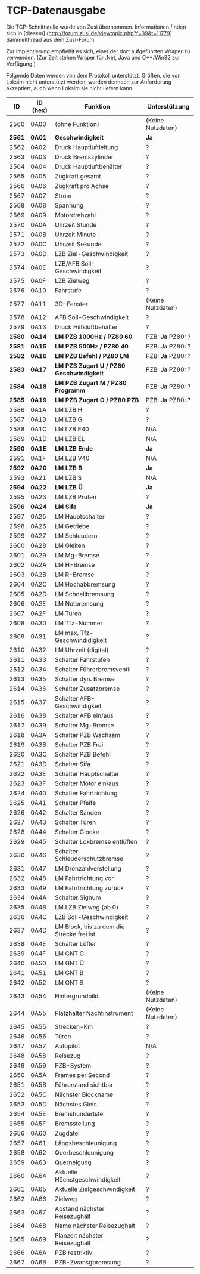 # TCP-Datenausgabe

Die TCP-Schnittstelle wurde von Zusi übernommen. Informationen finden sich in [diesem] (http://forum.zusi.de/viewtopic.php?f=39&t=11779) Sammelthread aus dem Zusi-Forum.

Zur Implentierung empfiehlt es sich, einer der dort aufgeführten Wraper zu verwenden. (Zur Zeit stehen Wraper für .Net, Java und C++/Win32 zur Verfügung.)

Folgende Daten werden von dem Protokoll unterstützt. Größen, die von Loksim nicht unterstützt werden, werden dennoch zur Anforderung akzeptiert, auch wenn Loksim sie nicht liefern kann.

| ID | ID (hex) | Funktion | Unterstützung |
|----|----------|----------|---------------|  
| 2560 | 0A00 | (ohne Funktion) | (Keine Nutzdaten) |
| **2561** | **0A01** | **Geschwindigkeit** | **Ja** |
| 2562 | 0A02 | Druck Hauptluftleitung | ? |
| 2563 | 0A03 | Druck Bremszylinder | ? |
| 2564 | 0A04 | Druck Hauptluftbehälter | ? |
| 2565 | 0A05 | Zugkraft gesamt | ? |
| 2566 | 0A06 | Zugkraft pro Achse | ? |
| 2567 | 0A07 | Strom | ? |
| 2568 | 0A08 | Spannung | ? |
| 2569 | 0A09 | Motordrehzahl | ? |
| 2570 | 0A0A | Uhrzeit Stunde | ? |
| 2571 | 0A0B | Uhrzeit Minute | ? |
| 2572 | 0A0C | Uhrzeit Sekunde | ? |
| 2573 | 0A0D | LZB Ziel-Geschwindigkeit | ? |
| 2574 | 0A0E | LZB/AFB Soll-Geschwindigkeit | ? |
| 2575 | 0A0F | LZB Zielweg | ? |
| 2576 | 0A10 | Fahrstufe | ? |
| 2577 | 0A11 | 3D-Fenster | (Keine Nutzdaten) |
| 2578 | 0A12 | AFB Soll-Geschwindigkeit | ? |
| 2579 | 0A13 | Druck Hilfsluftbehälter | ? |
| **2580** | **0A14** | **LM PZB 1000Hz / PZ80 60** | PZB: **Ja** PZ80: ? |
| **2581** | **0A15** | **LM PZB 500Hz / PZ80 40** | PZB: **Ja** PZ80: ? |
| **2582** | **0A16** | **LM PZB Befehl / PZ80 LM** | PZB: **Ja** PZ80: ? |
| **2583** | **0A17** | **LM PZB Zugart U / PZ80 Geschwindigkeit** | PZB: **Ja** PZ80: ? |
| **2584** | **0A18** | **LM PZB Zugart M / PZ80 Programm** | PZB: **Ja** PZ80: ? |
| **2585** | **0A19** | **LM PZB Zugart O / PZ80 PZB** | PZB: **Ja** PZ80: ? |
| 2586 | 0A1A | LM LZB H | ? |
| 2587 | 0A1B | LM LZB G | ? |
| 2588 | 0A1C | LM LZB E40 | N/A |
| 2589 | 0A1D | LM LZB EL | N/A |
| **2590** | **0A1E** | **LM LZB Ende** | **Ja** |
| 2591 | 0A1F | LM LZB V40 | N/A |
| **2592** | **0A20** | **LM LZB B** | **Ja** |
| 2593 | 0A21 | LM LZB S | N/A |
| **2594** | **0A22** | **LM LZB Ü** | **Ja** |
| 2595 | 0A23 | LM LZB Prüfen | ? |
| **2596** | **0A24** | **LM Sifa** | **Ja** |
| 2597 | 0A25 | LM Hauptschalter | ? |
| 2598 | 0A26 | LM Getriebe | ? |
| 2599 | 0A27 | LM Schleudern | ? |
| 2600 | 0A28 | LM Gleiten | ? |
| 2601 | 0A29 | LM Mg-Bremse | ? |
| 2602 | 0A2A | LM H-Bremse | ? |
| 2603 | 0A2B | LM R-Bremse | ? |
| 2604 | 0A2C | LM Hochabbremsung | ? |
| 2605 | 0A2D | LM Schnellbremsung | ? |
| 2606 | 0A2E | LM Notbremsung | ? |
| 2607 | 0A2F | LM Türen | ? |
| 2608 | 0A30 | LM Tfz-Nummer | ? |
| 2609 | 0A31 | LM max. Tfz-Geschwindidigkeit | ? |
| 2610 | 0A32 | LM Uhrzeit (digital) | ? |
| 2611 | 0A33 | Schalter Fahrstufen | ? |
| 2612 | 0A34 | Schalter Führerbremsventil | ? |
| 2613 | 0A35 | Schalter dyn. Bremse | ? |
| 2614 | 0A36 | Schalter Zusatzbremse | ? |
| 2615 | 0A37 | Schalter AFB-Geschwindigkeit | ? |
| 2616 | 0A38 | Schalter AFB ein/aus | ? |
| 2617 | 0A39 | Schalter Mg-Bremse | ? |
| 2618 | 0A3A | Schalter PZB Wachsam | ? |
| 2619 | 0A3B | Schalter PZB Frei | ? |
| 2620 | 0A3C | Schalter PZB Befehl | ? |
| 2621 | 0A3D | Schalter Sifa | ? |
| 2622 | 0A3E | Schalter Hauptschalter | ? |
| 2623 | 0A3F | Schalter Motor ein/aus | ? |
| 2624 | 0A40 | Schalter Fahrtrichtung | ? |
| 2625 | 0A41 | Schalter Pfeife | ? |
| 2626 | 0A42 | Schalter Sanden | ? |
| 2627 | 0A43 | Schalter Türen | ? |
| 2628 | 0A44 | Schalter Glocke | ? |
| 2629 | 0A45 | Schalter Lokbremse entlüften | ? |
| 2630 | 0A46 | Schalter Schleuderschutzbremse | ? |
| 2631 | 0A47 | LM Drehzahlverstellung | ? |
| 2632 | 0A48 | LM Fahrtrichtung vor | ? |
| 2633 | 0A49 | LM Fahrtrichtung zurück | ? |
| 2634 | 0A4A | Schalter Signum | ? |
| 2635 | 0A4B | LM LZB Zielweg (ab 0) | ? |
| 2636 | 0A4C | LZB Soll-Geschwindigkeit | ? |
| 2637 | 0A4D | LM Block, bis zu dem die Strecke frei ist | ? |
| 2638 | 0A4E | Schalter Lüfter | ? |
| 2639 | 0A4F | LM GNT G | ? |
| 2640 | 0A50 | LM GNT Ü | ? |
| 2641 | 0A51 | LM GNT B | ? |
| 2642 | 0A52 | LM GNT S | ? |
| 2643 | 0A54 | Hintergrundbild | (Keine Nutzdaten) |
| 2644 | 0A55 | Platzhalter Nachtinstrument | (Keine Nutzdaten) | 
| 2645 | 0A55 | Strecken-Km | ? |
| 2646 | 0A56 | Türen | ? |
| 2647 | 0A57 | Autopilot | N/A |
| 2648 | 0A58 | Reisezug | ? |
| 2649 | 0A59 | PZB-System | ? |
| 2650 | 0A5A | Frames per Second | ? |
| 2651 | 0A5B | Führerstand sichtbar | ? |
| 2652 | 0A5C | Nächster Blockname | ? |
| 2653 | 0A5D | Nächstes Gleis | ? |
| 2654 | 0A5E | Bremshundertstel | ? |
| 2655 | 0A5F | Bremsstellung | ? |
| 2656 | 0A60 | Zugdatei | ? |
| 2657 | 0A61 | Längsbeschleunigung | ? |
| 2658 | 0A62 | Querbeschleunigung | ? |
| 2659 | 0A63 | Querneigung | ? |
| 2660 | 0A64 | Aktuelle Höchstgeschwindigkeit | ? |
| 2661 | 0A65 | Aktuelle Zielgeschwindigkeit | ? |
| 2662 | 0A66 | Zielweg | ? |
| 2663 | 0A67 | Abstand nächster Reisezughalt | ? |
| 2664 | 0A68 | Name nächster Reisezughalt | ? |
| 2665 | 0A69 | Planzeit nächster Reisezughalt | ? |
| 2666 | 0A6A | PZB restriktiv | ? |
| 2667 | 0A6B | PZB-Zwansgbremsung | ? |
